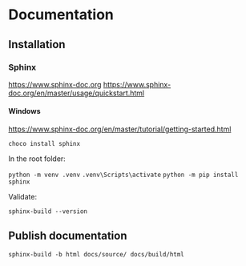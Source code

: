 # Documentation

## Installation 

### Sphinx 

https://www.sphinx-doc.org
https://www.sphinx-doc.org/en/master/usage/quickstart.html

#### Windows 

https://www.sphinx-doc.org/en/master/tutorial/getting-started.html

`choco install sphinx`

In the root folder:

`python -m venv .venv`
`.venv\Scripts\activate`
`python -m pip install sphinx`

Validate: 

`sphinx-build --version`

## Publish documentation

`sphinx-build -b html docs/source/ docs/build/html`